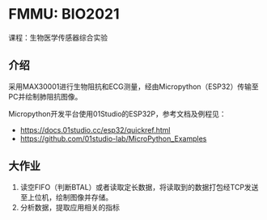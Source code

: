 # FMMU: BIO2021

课程：生物医学传感器综合实验

## 介绍

采用MAX30001进行生物阻抗和ECG测量，经由Micropython（ESP32）传输至PC并绘制肺阻抗图像。

Micropython开发平台使用01Studio的ESP32P，参考文档及例程见：
  - https://docs.01studio.cc/esp32/quickref.html
  - https://github.com/01studio-lab/MicroPython_Examples

## 大作业

  1. 读空FIFO（判断BTAL）或者读取定长数据，将读取到的数据打包经TCP发送至上位机，绘制图像并存储。
  2. 分析数据，提取应用相关的指标
